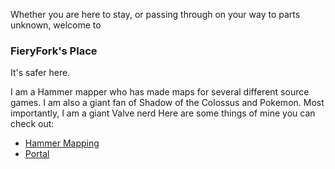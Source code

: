 Whether you are here to stay, or passing through on your way to parts unknown, welcome to
<h3>FieryFork's Place</h3>
It's safer here.

I am a Hammer mapper who has made maps for several different source games.
I am also a giant fan of Shadow of the Colossus and Pokemon. Most importantly, I am a giant Valve nerd
Here are some things of mine you can check out: 
- [Hammer Mapping](hammer.md)
- [Portal](portal.md)
